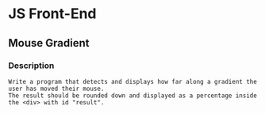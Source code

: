 # JS Front-End

## Mouse Gradient

### Description
    Write a program that detects and displays how far along a gradient the user has moved their mouse. 
    The result should be rounded down and displayed as a percentage inside the <div> with id "result".

    